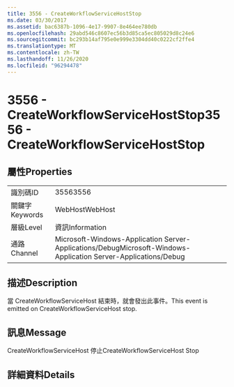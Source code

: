 ```yaml
---
title: 3556 - CreateWorkflowServiceHostStop
ms.date: 03/30/2017
ms.assetid: bac6387b-1096-4e17-9907-8e464ee780db
ms.openlocfilehash: 29abd546c8607ec56b3d85ca5ec805029d8c24e6
ms.sourcegitcommit: bc293b14af795e0e999e3304dd40c0222cf2ffe4
ms.translationtype: MT
ms.contentlocale: zh-TW
ms.lasthandoff: 11/26/2020
ms.locfileid: "96294478"
---
```

# <a name="3556---createworkflowservicehoststop"></a><span data-ttu-id="49eeb-102">3556 - CreateWorkflowServiceHostStop</span><span class="sxs-lookup"><span data-stu-id="49eeb-102">3556 - CreateWorkflowServiceHostStop</span></span>

## <a name="properties"></a><span data-ttu-id="49eeb-103">屬性</span><span class="sxs-lookup"><span data-stu-id="49eeb-103">Properties</span></span>  
  
|||  
|-|-|  
|<span data-ttu-id="49eeb-104">識別碼</span><span class="sxs-lookup"><span data-stu-id="49eeb-104">ID</span></span>|<span data-ttu-id="49eeb-105">3556</span><span class="sxs-lookup"><span data-stu-id="49eeb-105">3556</span></span>|  
|<span data-ttu-id="49eeb-106">關鍵字</span><span class="sxs-lookup"><span data-stu-id="49eeb-106">Keywords</span></span>|<span data-ttu-id="49eeb-107">WebHost</span><span class="sxs-lookup"><span data-stu-id="49eeb-107">WebHost</span></span>|  
|<span data-ttu-id="49eeb-108">層級</span><span class="sxs-lookup"><span data-stu-id="49eeb-108">Level</span></span>|<span data-ttu-id="49eeb-109">資訊</span><span class="sxs-lookup"><span data-stu-id="49eeb-109">Information</span></span>|  
|<span data-ttu-id="49eeb-110">通路</span><span class="sxs-lookup"><span data-stu-id="49eeb-110">Channel</span></span>|<span data-ttu-id="49eeb-111">Microsoft-Windows-Application Server-Applications/Debug</span><span class="sxs-lookup"><span data-stu-id="49eeb-111">Microsoft-Windows-Application Server-Applications/Debug</span></span>|  
  
## <a name="description"></a><span data-ttu-id="49eeb-112">描述</span><span class="sxs-lookup"><span data-stu-id="49eeb-112">Description</span></span>  

 <span data-ttu-id="49eeb-113">當 CreateWorkflowServiceHost 結束時，就會發出此事件。</span><span class="sxs-lookup"><span data-stu-id="49eeb-113">This event is emitted on CreateWorkflowServiceHost stop.</span></span>  
  
## <a name="message"></a><span data-ttu-id="49eeb-114">訊息</span><span class="sxs-lookup"><span data-stu-id="49eeb-114">Message</span></span>  

 <span data-ttu-id="49eeb-115">CreateWorkflowServiceHost 停止</span><span class="sxs-lookup"><span data-stu-id="49eeb-115">CreateWorkflowServiceHost Stop</span></span>  
  
## <a name="details"></a><span data-ttu-id="49eeb-116">詳細資料</span><span class="sxs-lookup"><span data-stu-id="49eeb-116">Details</span></span>
